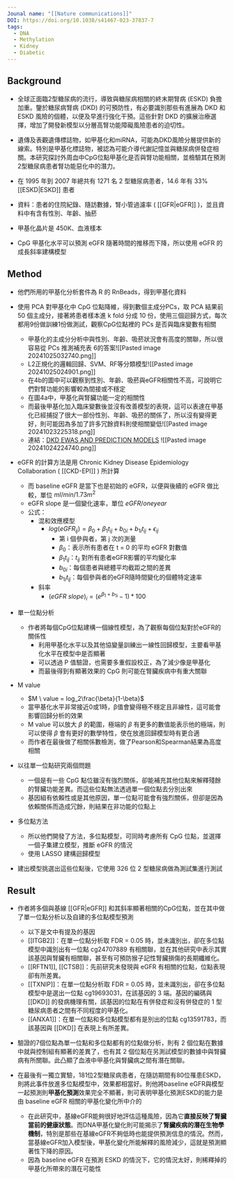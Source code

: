 ```yaml
---
Jounal name: "[[Nature communications]]"
DOI: https://doi.org/10.1038/s41467-023-37837-7
tags:
  - DNA
  - Methylation
  - Kidney
  - Diabetic
---
```

## Background
- 全球正面臨2型糖尿病的流行，導致與糖尿病相關的終末期腎病 (ESKD) 負擔加重。鑒於糖尿病腎病 (DKD) 的可預防性，有必要識別那些有進展為 DKD 和 ESKD 風險的個體，以便及早進行強化干預。這些針對 DKD 的擴展治療選擇，增加了開發新模型以分層高腎功能障礙風險患者的迫切性。

- 遺傳及表觀遺傳標誌物，如甲基化和miRNA，可能為DKD風險分層提供新的線索。特別是甲基化標誌物，被認為可能介導代謝記憶並與糖尿病併發症相關。本研究探討外周血中CpG位點甲基化是否與腎功能相關，並檢驗其在預測2型糖尿病患者腎功能惡化中的潛力。


- 在 1995 年到 2007 年總共有 1271 名 2 型糖尿病患者，14.6 年有 33% [[ESKD|ESKD]] 患者
- 資料：患者的住院紀錄、隨訪數據，腎小管過濾率 ( [[GFR|eGFR]] )，並且資料中有含有性別、年齡、抽菸
- 甲基化晶片是 450K、血液樣本
- CpG 甲基化水平可以預測 eGFR 隨著時間的推移而下降，所以使用 eGFR 的成長斜率建構模型

## Method
- 他們所用的甲基化分析套件為 R 的 RnBeads，得到甲基化資料

 - 使用 PCA 對甲基化中 CpG 位點降維，得到數個主成分PCs，取 PCA 結果前 50 個主成分，接著將患者樣本進 k fold 分成 10 份，使用三個迴歸方式，每次都用9份做訓練1份做測試，觀察CpG位點裡的 PCs 是否與臨床變數有相關
	- 甲基化的主成分分析中與性別、年齡、吸菸狀況會有高度的關聯，所以很容易從 PCs 推測補充表 6的答案![[Pasted image 20241025032740.png]]
	- L2正規化的邏輯回歸、SVM、RF等分類模型![[Pasted image 20241025024901.png]]
	- 在4b的圖中可以觀察到性別、年齡、吸菸與eGFR相關性不高，可說明它們對腎功能的影響較為間接或不穩定
	- 在圖4a中，甲基化與腎臟功能一定的相關性
	- 而最後甲基化加入臨床變數後並沒有改善模型的表現，這可以表達在甲基化已經捕捉了很大一部份性別、年齡、吸菸的關係了，所以沒有變得更好，則可能因為多加了許多冗餘資料則使相關變低![[Pasted image 20241023225318.png]]
	 - 連結：[DKD EWAS AND PREDICTION MODELS](https://hkdbrmlab.shinyapps.io/DKD_EWAS/) ![[Pasted image 20241024224740.png]]

- eGFR 的計算方法是用 Chronic Kidney Disease Epidemiology Collaboration ( [[CKD-EPI]] ) 所計算
	- 而 baseline eGFR 是當下也是初始的 eGFR，以便與後續的 eGFR 做比較，單位 $ml/min/1.73m^2$
	- eGFR slope 是一個變化速率，單位 $eGFR / one year$
	- 公式：
		- 混和效應模型
			- $log(eGFR_{ij}) = \beta_0 + \beta_1t_{ij} + b_{0i} + b_{1i}t_{ij} + \epsilon_{ij}$
				- 第 i 個參與者，第 j 次的測量
				- $\beta_0$：表示所有患者在 t = 0 的平均 eGFR 對數值
				- $\beta_1t_{ij}$：$t_{ij}$ 對所有患者eGFR影響的平均變化率
				- $b_{0i}$：每個患者與總體平均截距之間的差異
				- $b_{1i}t_{ij}$：每個參與者的eGFR隨時間變化的個體特定速率
		- 斜率
			- $(eGFR\ slope)_i = (e^{\beta_{1} + b_{1i}} - 1) * 100$

- 單一位點分析
	- 作者將每個CpG位點建構一個線性模型，為了觀察每個位點對於eGFR的關係性
		- 利用甲基化水平以及其他協變量訓練出一線性回歸模型，主要看甲基化水平在模型中是否顯著
		- 可以透過 P 值驗證，也需要多重假設校正，為了減少像是甲基化
		- 而最後得到有顯著效果的 CpG 則可能在腎臟疾病中有重大關聯
	
- M value
	- $M \ value = log_2\frac{\beta}{1-\beta}$
	- 當甲基化水平非常接近0或1時，β值會變得極不穩定且非線性，這可能會影響回歸分析的效果
	- M value 可以放大 $\beta$ 的範圍，極端的 $\beta$ 有更多的數值能表示他的極端，則可以使得 $\beta$ 會有更好的數學特性，使在放進回歸模型時有更合適
	- 而作者在最後做了相關係數檢測，做了Pearson和Spearman結果為高度相關

- 以往單一位點研究兩個問題
	- 一個是有一些 CpG 點位雖沒有強烈關係，卻能補充其他位點來解釋殘餘的腎臟功能差異。而這些位點無法透過單一個位點去分別出來
	- 基因組有依賴性或是其他原因，單一位點可能會有強烈關係，但卻是因為依賴關係而造成冗餘，則結果在非功能的位點上
- 多位點方法
	- 所以他們開發了方法，多位點模型，可同時考慮所有 CpG 位點，並選擇一個子集建立模型，推斷 eGFR 的情況
	- 使用 LASSO 建構迴歸模型



- 建出模型挑選出這些位點後，它使用 326 位 2 型糖尿病做為測試集進行測試
## Result
- 作者將多個與基線 [[GFR|eGFR]] 和其斜率顯著相關的CpG位點，並在其中做了單一位點分析以及自建的多位點模型預測

	- 以下是文中有提及的基因
	- [[ITGB2]]：在單一位點分析取 FDR = 0.05 時，並未識別出，卻在多位點模型中識別出有一位點 cg24707889 有相關聯，並在其他研究中表示其實該基因與腎臟有相關聯，甚至有可預防猴子記性腎臟損傷的長期纖維化。
	- [[RFTN1]], [[CTSB]]：先前研究未發現與 eGFR 有相關的位點，位點表現卻有所差異。
	- [[TXNIP]]：在單一位點分析取 FDR = 0.05 時，並未識別出，卻在多位點模型中是選出一位點 cg19693031，在該基因的 3 端。基因的編碼與 [[DKD]] 的發病機理有關，該基因的位點在有併發症和沒有併發症的 1 型糖尿病患者之間有不同程度的甲基化。
	- [[ANXA1]]：在單一位點和多位點模型都有是別出的位點 cg13591783，而該基因與 [[DKD]] 在表現上有所差異。

- 驗證的7個位點為單一位點和多位點都有的位點做分析，則有 2 個位點在數據中就與控制組有顯著的差異了，也有其 2 個位點在另測試模型的數據中與腎臟病有所關聯。此凸顯了血液中甲基化與腎臟病之間有潛在關聯。

- 在最後有一獨立實驗，181位2型糖尿病患者，在隨訪期間有80位罹患ESKD，則將此事件放進多位點模型中，效果都相當好。則他將baseline eGFR與模型一起預測則**甲基化預測**效果完全不顯著，則可表明甲基化預測ESKD的能力是由 baseline eGFR 相關的甲基化變化所中介的
	- 在此研究中，基線eGFR能夠很好地評估這種風險，因為它**直接反映了腎臟當前的健康狀態**。而DNA甲基化變化則可能揭示了**腎臟疾病的潛在生物學機制**，特別是那些在基線eGFR不夠低時也能提供預測信息的情況。然而，當基線eGFR加入模型後，甲基化變化所能解釋的風險減少，這就是預測顯著性下降的原因。
	- 因為 baseline eGFR 在預測 ESKD 的情況下，它的情況太好，則稀釋掉的甲基化所帶來的潛在可能性


